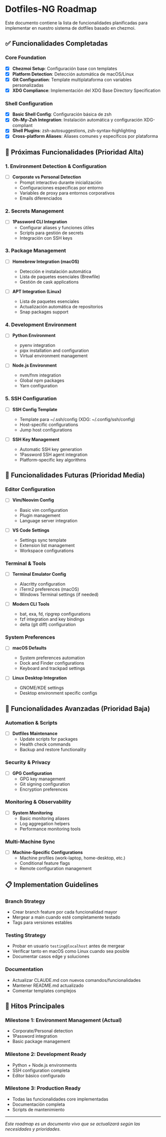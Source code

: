 # Dotfiles-NG Roadmap

Este documento contiene la lista de funcionalidades planificadas para implementar en nuestro sistema de dotfiles basado en chezmoi.

## ✅ Funcionalidades Completadas

### Core Foundation
- [x] **Chezmoi Setup**: Configuración base con templates
- [x] **Platform Detection**: Detección automática de macOS/Linux
- [x] **Git Configuration**: Template multiplataforma con variables personalizadas
- [x] **XDG Compliance**: Implementación del XDG Base Directory Specification

### Shell Configuration
- [x] **Basic Shell Config**: Configuración básica de zsh
- [x] **Oh-My-Zsh Integration**: Instalación automática y configuración XDG-compliant
- [x] **Shell Plugins**: zsh-autosuggestions, zsh-syntax-highlighting
- [x] **Cross-platform Aliases**: Aliases comunes y específicos por plataforma

## 🚧 Próximas Funcionalidades (Prioridad Alta)

### 1. Environment Detection & Configuration
- [ ] **Corporate vs Personal Detection**
  - Prompt interactivo durante inicialización
  - Configuraciones específicas por entorno
  - Variables de proxy para entornos corporativos
  - Emails diferenciados

### 2. Secrets Management
- [ ] **1Password CLI Integration**
  - Configurar aliases y funciones útiles
  - Scripts para gestión de secrets
  - Integración con SSH keys

### 3. Package Management
- [ ] **Homebrew Integration (macOS)**
  - Detección e instalación automática
  - Lista de paquetes esenciales (Brewfile)
  - Gestión de cask applications
  
- [ ] **APT Integration (Linux)**
  - Lista de paquetes esenciales
  - Actualización automática de repositorios
  - Snap packages support

### 4. Development Environment
- [ ] **Python Environment**
  - pyenv integration
  - pipx installation and configuration
  - Virtual environment management
  
- [ ] **Node.js Environment**
  - nvm/fnm integration
  - Global npm packages
  - Yarn configuration

### 5. SSH Configuration
- [ ] **SSH Config Template**
  - Template para ~/.ssh/config (XDG: ~/.config/ssh/config)
  - Host-specific configurations
  - Jump host configurations
  
- [ ] **SSH Key Management**
  - Automatic SSH key generation
  - 1Password SSH agent integration
  - Platform-specific key algorithms

## 🔮 Funcionalidades Futuras (Prioridad Media)

### Editor Configuration
- [ ] **Vim/Neovim Config**
  - Basic vim configuration
  - Plugin management
  - Language server integration

- [ ] **VS Code Settings**
  - Settings sync template
  - Extension list management
  - Workspace configurations

### Terminal & Tools
- [ ] **Terminal Emulator Config**
  - Alacritty configuration
  - iTerm2 preferences (macOS)
  - Windows Terminal settings (if needed)

- [ ] **Modern CLI Tools**
  - bat, exa, fd, ripgrep configurations
  - fzf integration and key bindings
  - delta (git diff) configuration

### System Preferences
- [ ] **macOS Defaults**
  - System preferences automation
  - Dock and Finder configurations
  - Keyboard and trackpad settings

- [ ] **Linux Desktop Integration**
  - GNOME/KDE settings
  - Desktop environment specific configs

## 🌟 Funcionalidades Avanzadas (Prioridad Baja)

### Automation & Scripts
- [ ] **Dotfiles Maintenance**
  - Update scripts for packages
  - Health check commands
  - Backup and restore functionality

### Security & Privacy
- [ ] **GPG Configuration**
  - GPG key management
  - Git signing configuration
  - Encryption preferences

### Monitoring & Observability
- [ ] **System Monitoring**
  - Basic monitoring aliases
  - Log aggregation helpers
  - Performance monitoring tools

### Multi-Machine Sync
- [ ] **Machine-Specific Configurations**
  - Machine profiles (work-laptop, home-desktop, etc.)
  - Conditional feature flags
  - Remote configuration management

## 📋 Implementation Guidelines

### Branch Strategy
- Crear branch feature por cada funcionalidad mayor
- Mergear a main cuando esté completamente testado
- Tags para versiones estables

### Testing Strategy
- Probar en usuario `testing@localhost` antes de mergear
- Verificar tanto en macOS como Linux cuando sea posible
- Documentar casos edge y soluciones

### Documentation
- Actualizar CLAUDE.md con nuevos comandos/funcionalidades
- Mantener README.md actualizado
- Comentar templates complejos

## 🎯 Hitos Principales

### Milestone 1: Environment Management (Actual)
- Corporate/Personal detection
- 1Password integration
- Basic package management

### Milestone 2: Development Ready
- Python + Node.js environments
- SSH configuration completa
- Editor básico configurado

### Milestone 3: Production Ready
- Todas las funcionalidades core implementadas
- Documentación completa
- Scripts de mantenimiento

---

*Este roadmap es un documento vivo que se actualizará según las necesidades y prioridades.*
